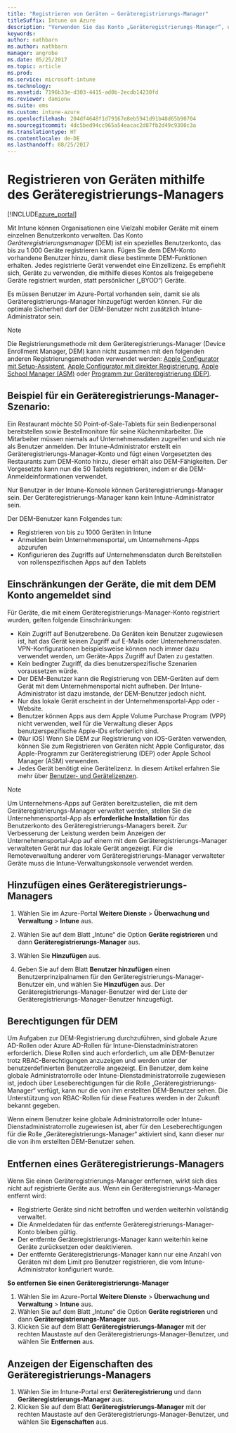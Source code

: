 ```yaml
---
title: "Registrieren von Geräten – Geräteregistrierungs-Manager"
titleSuffix: Intune on Azure
description: "Verwenden Sie das Konto „Geräteregistrierungs-Manager“, um Geräte in Intune zu registrieren. \""
keywords: 
author: nathbarn
ms.author: nathbarn
manager: angrobe
ms.date: 05/25/2017
ms.topic: article
ms.prod: 
ms.service: microsoft-intune
ms.technology: 
ms.assetid: 7196b33e-d303-4415-ad0b-2ecdb14230fd
ms.reviewer: damionw
ms.suite: ems
ms.custom: intune-azure
ms.openlocfilehash: 204df4648f1d79167e8eb5941d91b48d65b90704
ms.sourcegitcommit: 4dc5bed94cc965a54eacac2d87fb2d49c9300c3a
ms.translationtype: HT
ms.contentlocale: de-DE
ms.lasthandoff: 08/25/2017
---
```

# <a name="enroll-devices-using-device-enrollment-manager"></a>Registrieren von Geräten mithilfe des Geräteregistrierungs-Managers

[!INCLUDE[azure_portal](./includes/azure_portal.md)]

Mit Intune können Organisationen eine Vielzahl mobiler Geräte mit einem einzelnen Benutzerkonto verwalten. Das Konto *Geräteregistrierungsmanager* (DEM) ist ein spezielles Benutzerkonto, das bis zu 1.000 Geräte registrieren kann. Fügen Sie dem DEM-Konto vorhandene Benutzer hinzu, damit diese bestimmte DEM-Funktionen erhalten. Jedes registrierte Gerät verwendet eine Einzellizenz. Es empfiehlt sich, Geräte zu verwenden, die mithilfe dieses Kontos als freigegebene Geräte registriert wurden, statt persönlicher („BYOD“) Geräte.  

Es müssen Benutzer im Azure-Portal vorhanden sein, damit sie als Geräteregistrierungs-Manager hinzugefügt werden können. Für die optimale Sicherheit darf der DEM-Benutzer nicht zusätzlich Intune-Administrator sein.

>[!NOTE]
>Die Registrierungsmethode mit dem Geräteregistrierungs-Manager (Device Enrollment Manager, DEM) kann nicht zusammen mit den folgenden anderen Registrierungsmethoden verwendet werden: [Apple Configurator mit Setup-Assistent](apple-configurator-setup-assistant-enroll-ios.md), [Apple Configurator mit direkter Registrierung](apple-configurator-direct-enroll-ios.md), [Apple School Manager (ASM)](apple-school-manager-set-up-ios.md) oder [Programm zur Geräteregistrierung (DEP)](device-enrollment-program-enroll-ios.md).

## <a name="example-of-a-device-enrollment-manager-scenario"></a>Beispiel für ein Geräteregistrierungs-Manager-Szenario:

Ein Restaurant möchte 50 Point-of-Sale-Tablets für sein Bedienpersonal bereitstellen sowie Bestellmonitore für seine Küchenmitarbeiter. Die Mitarbeiter müssen niemals auf Unternehmensdaten zugreifen und sich nie als Benutzer anmelden. Der Intune-Administrator erstellt ein Geräteregistrierungs-Manager-Konto und fügt einen Vorgesetzten des Restaurants zum DEM-Konto hinzu, dieser erhält also DEM-Fähigkeiten. Der Vorgesetzte kann nun die 50 Tablets registrieren, indem er die DEM-Anmeldeinformationen verwendet.

Nur Benutzer in der Intune-Konsole können Geräteregistrierungs-Manager sein. Der Geräteregistrierungs-Manager kann kein Intune-Administrator sein.

Der DEM-Benutzer kann Folgendes tun:

-   Registrieren von bis zu 1000 Geräten in Intune
-   Anmelden beim Unternehmensportal, um Unternehmens-Apps abzurufen
-   Konfigurieren des Zugriffs auf Unternehmensdaten durch Bereitstellen von rollenspezifischen Apps auf den Tablets

## <a name="limitations-of-devices-that-are-enrolled-with-a-dem-account"></a>Einschränkungen der Geräte, die mit dem DEM Konto angemeldet sind

Für Geräte, die mit einem Geräteregistrierungs-Manager-Konto registriert wurden, gelten folgende Einschränkungen:

  - Kein Zugriff auf Benutzerebene. Da Geräten kein Benutzer zugewiesen ist, hat das Gerät keinen Zugriff auf E-Mails oder Unternehmensdaten. VPN-Konfigurationen beispielsweise können noch immer dazu verwendet werden, um Geräte-Apps Zugriff auf Daten zu gestatten.
  - Kein bedingter Zugriff, da dies benutzerspezifische Szenarien voraussetzen würde.
  - Der DEM-Benutzer kann die Registrierung von DEM-Geräten auf dem Gerät mit dem Unternehmensportal nicht aufheben. Der Intune-Administrator ist dazu imstande, der DEM-Benutzer jedoch nicht.
  - Nur das lokale Gerät erscheint in der Unternehmensportal-App oder -Website.
  - Benutzer können Apps aus dem Apple Volume Purchase Program (VPP) nicht verwenden, weil für die Verwaltung dieser Apps benutzerspezifische Apple-IDs erforderlich sind.
  - (Nur iOS) Wenn Sie DEM zur Registrierung von iOS-Geräten verwenden, können Sie zum Registrieren von Geräten nicht Apple Configurator, das Apple-Programm zur Geräteregistrierung (DEP) oder Apple School Manager (ASM) verwenden.
  - Jedes Gerät benötigt eine Gerätelizenz. In diesem Artikel erfahren Sie mehr über [Benutzer- und Gerätelizenzen](licenses-assign.md#how-user-and-device-licenses-affect-access-to-services).


> [!NOTE]
> Um Unternehmens-Apps auf Geräten bereitzustellen, die mit dem Geräteregistrierungs-Manager verwaltet werden, stellen Sie die Unternehmensportal-App als **erforderliche Installation** für das Benutzerkonto des Geräteregistrierungs-Managers bereit.
> Zur Verbesserung der Leistung werden beim Anzeigen der Unternehmensportal-App auf einem mit dem Geräteregistrierungs-Manager verwalteten Gerät nur das lokale Gerät angezeigt. Für die Remoteverwaltung anderer vom Geräteregistrierungs-Manager verwalteter Geräte muss die Intune-Verwaltungskonsole verwendet werden.


## <a name="add-a-device-enrollment-manager"></a>Hinzufügen eines Geräteregistrierungs-Managers

1.  Wählen Sie im Azure-Portal **Weitere Dienste** > **Überwachung und Verwaltung** > **Intune** aus.

2.  Wählen Sie auf dem Blatt „Intune“ die Option **Geräte registrieren** und dann **Geräteregistrierungs-Manager** aus.

3.  Wählen Sie **Hinzufügen** aus.

4.  Geben Sie auf dem Blatt **Benutzer hinzufügen** einen Benutzerprinzipalnamen für den Geräteregistrierungs-Manager-Benutzer ein, und wählen Sie **Hinzufügen** aus. Der Geräteregistrierungs-Manager-Benutzer wird der Liste der Geräteregistrierungs-Manager-Benutzer hinzugefügt.

## <a name="permissions-for-dem"></a>Berechtigungen für DEM

Um Aufgaben zur DEM-Registrierung durchzuführen, sind globale Azure AD-Rollen oder Azure AD-Rollen für Intune-Dienstadministratoren erforderlich. Diese Rollen sind auch erforderlich, um alle DEM-Benutzer trotz RBAC-Berechtigungen anzuzeigen und werden unter der benutzerdefinierten Benutzerrolle angezeigt. Ein Benutzer, dem keine globale Administratorrolle oder Intune-Dienstadministratorrolle zugewiesen ist, jedoch über Leseberechtigungen für die Rolle „Geräteregistrierungs-Manager“ verfügt, kann nur die von ihm erstellten DEM-Benutzer sehen. Die Unterstützung von RBAC-Rollen für diese Features werden in der Zukunft bekannt gegeben.

Wenn einem Benutzer keine globale Administratorrolle oder Intune-Dienstadministratorrolle zugewiesen ist, aber für den Leseberechtigungen für die Rolle „Geräteregistrierungs-Manager“ aktiviert sind, kann dieser nur die von ihm erstellten DEM-Benutzer sehen.

## <a name="remove-a-device-enrollment-manager"></a>Entfernen eines Geräteregistrierungs-Managers

Wenn Sie einen Geräteregistrierungs-Manager entfernen, wirkt sich dies nicht auf registrierte Geräte aus. Wenn ein Geräteregistrierungs-Manager entfernt wird:

-   Registrierte Geräte sind nicht betroffen und werden weiterhin vollständig verwaltet.
-   Die Anmeldedaten für das entfernte Geräteregistrierungs-Manager-Konto bleiben gültig.
-   Der entfernte Geräteregistrierungs-Manager kann weiterhin keine Geräte zurücksetzen oder deaktivieren.
-   Der entfernte Geräteregistrierungs-Manager kann nur eine Anzahl von Geräten mit dem Limit pro Benutzer registrieren, die vom Intune-Administrator konfiguriert wurde.

**So entfernen Sie einen Geräteregistrierungs-Manager**

1. Wählen Sie im Azure-Portal **Weitere Dienste** > **Überwachung und Verwaltung** > **Intune** aus.
2. Wählen Sie auf dem Blatt „Intune“ die Option **Geräte registrieren** und dann **Geräteregistrierungs-Manager** aus.
3. Klicken Sie auf dem Blatt **Geräteregistrierungs-Manager** mit der rechten Maustaste auf den Geräteregistrierungs-Manager-Benutzer, und wählen Sie **Entfernen** aus.

## <a name="view-the-properties-of-a-device-enrollment-manager"></a>Anzeigen der Eigenschaften des Geräteregistrierungs-Managers

1. Wählen Sie im Intune-Portal erst **Geräteregistrierung** und dann **Geräteregistrierungs-Manager** aus.
2. Klicken Sie auf dem Blatt **Geräteregistrierungs-Manager** mit der rechten Maustaste auf den Geräteregistrierungs-Manager-Benutzer, und wählen Sie **Eigenschaften** aus.
